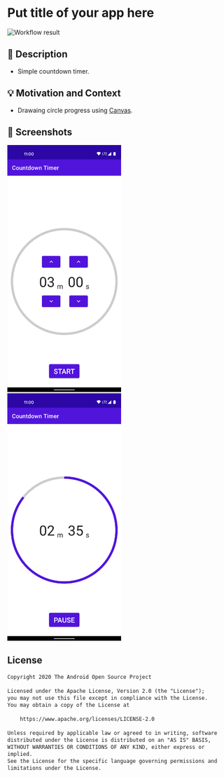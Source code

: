 # Put title of your app here

<!--- Replace <OWNER> with your Github Username and <REPOSITORY> with the name of your repository. -->
<!--- You can find both of these in the url bar when you open your repository in github. -->
![Workflow result](https://github.com/STAR-ZERO/compose-countdown/workflows/Check/badge.svg)


## :scroll: Description
<!--- Describe your app in one or two sentences -->

- Simple countdown timer.


## :bulb: Motivation and Context
<!--- Optionally point readers to interesting parts of your submission. -->
<!--- What are you especially proud of? -->

- Drawaing circle progress using [Canvas](https://developer.android.com/reference/kotlin/androidx/compose/ui/graphics/Canvas).

## :camera_flash: Screenshots
<!-- You can add more screenshots here if you like -->
<img src="/results/screenshot_1.png" width="260">&emsp;<img src="/results/screenshot_2.png" width="260">

## License
```
Copyright 2020 The Android Open Source Project

Licensed under the Apache License, Version 2.0 (the "License");
you may not use this file except in compliance with the License.
You may obtain a copy of the License at

    https://www.apache.org/licenses/LICENSE-2.0

Unless required by applicable law or agreed to in writing, software
distributed under the License is distributed on an "AS IS" BASIS,
WITHOUT WARRANTIES OR CONDITIONS OF ANY KIND, either express or implied.
See the License for the specific language governing permissions and
limitations under the License.
```